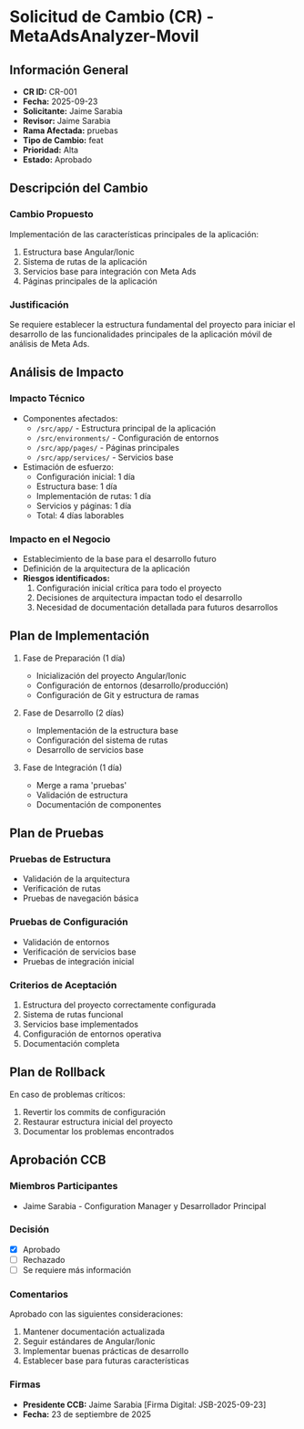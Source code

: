 # Solicitud de Cambio (CR) - MetaAdsAnalyzer-Movil

## Información General
- **CR ID:** CR-001
- **Fecha:** 2025-09-23
- **Solicitante:** Jaime Sarabia
- **Revisor:** Jaime Sarabia
- **Rama Afectada:** pruebas
- **Tipo de Cambio:** feat
- **Prioridad:** Alta
- **Estado:** Aprobado

## Descripción del Cambio
### Cambio Propuesto
Implementación de las características principales de la aplicación:
1. Estructura base Angular/Ionic
2. Sistema de rutas de la aplicación
3. Servicios base para integración con Meta Ads
4. Páginas principales de la aplicación

### Justificación
Se requiere establecer la estructura fundamental del proyecto para iniciar el desarrollo de las funcionalidades principales de la aplicación móvil de análisis de Meta Ads.

## Análisis de Impacto
### Impacto Técnico
- Componentes afectados:
  - `/src/app/` - Estructura principal de la aplicación
  - `/src/environments/` - Configuración de entornos
  - `/src/app/pages/` - Páginas principales
  - `/src/app/services/` - Servicios base
- Estimación de esfuerzo:
  - Configuración inicial: 1 día
  - Estructura base: 1 día
  - Implementación de rutas: 1 día
  - Servicios y páginas: 1 día
  - Total: 4 días laborables

### Impacto en el Negocio
- Establecimiento de la base para el desarrollo futuro
- Definición de la arquitectura de la aplicación
- **Riesgos identificados:**
  1. Configuración inicial crítica para todo el proyecto
  2. Decisiones de arquitectura impactan todo el desarrollo
  3. Necesidad de documentación detallada para futuros desarrollos

## Plan de Implementación
1. Fase de Preparación (1 día)
   - Inicialización del proyecto Angular/Ionic
   - Configuración de entornos (desarrollo/producción)
   - Configuración de Git y estructura de ramas

2. Fase de Desarrollo (2 días)
   - Implementación de la estructura base
   - Configuración del sistema de rutas
   - Desarrollo de servicios base

3. Fase de Integración (1 día)
   - Merge a rama 'pruebas'
   - Validación de estructura
   - Documentación de componentes

## Plan de Pruebas
### Pruebas de Estructura
- Validación de la arquitectura
- Verificación de rutas
- Pruebas de navegación básica

### Pruebas de Configuración
- Validación de entornos
- Verificación de servicios base
- Pruebas de integración inicial

### Criterios de Aceptación
1. Estructura del proyecto correctamente configurada
2. Sistema de rutas funcional
3. Servicios base implementados
4. Configuración de entornos operativa
5. Documentación completa

## Plan de Rollback
En caso de problemas críticos:
1. Revertir los commits de configuración
2. Restaurar estructura inicial del proyecto
3. Documentar los problemas encontrados

## Aprobación CCB
### Miembros Participantes
- Jaime Sarabia - Configuration Manager y Desarrollador Principal

### Decisión
- [x] Aprobado
- [ ] Rechazado
- [ ] Se requiere más información

### Comentarios
Aprobado con las siguientes consideraciones:
1. Mantener documentación actualizada
2. Seguir estándares de Angular/Ionic
3. Implementar buenas prácticas de desarrollo
4. Establecer base para futuras características

### Firmas
- **Presidente CCB:** Jaime Sarabia [Firma Digital: JSB-2025-09-23]
- **Fecha:** 23 de septiembre de 2025